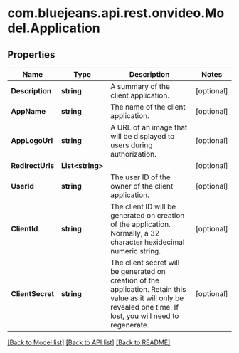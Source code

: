 # com.bluejeans.api.rest.onvideo.Model.Application
## Properties

Name | Type | Description | Notes
------------ | ------------- | ------------- | -------------
**Description** | **string** | A summary of the client application. | [optional] 
**AppName** | **string** | The name of the client application. | [optional] 
**AppLogoUrl** | **string** | A URL of an image that will be displayed to users during authorization. | [optional] 
**RedirectUrls** | **List&lt;string&gt;** |  | [optional] 
**UserId** | **string** | The user ID of the owner of the client application. | [optional] 
**ClientId** | **string** | The client ID will be generated on creation of the application. Normally, a 32 character hexidecimal numeric string. | [optional] 
**ClientSecret** | **string** | The client secret will be generated on creation of the application. Retain this value as it will only be revealed one time. If lost, you will need to regenerate. | [optional] 

[[Back to Model list]](../README.md#documentation-for-models) [[Back to API list]](../README.md#documentation-for-api-endpoints) [[Back to README]](../README.md)

